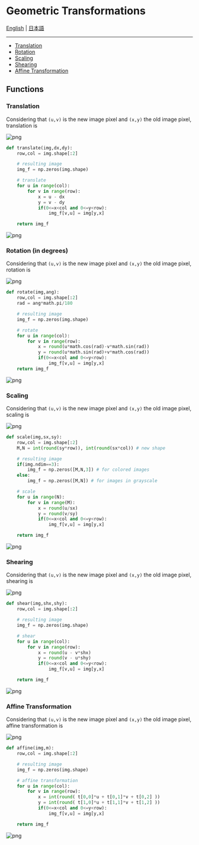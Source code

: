 
# Geometric Transformations

[English](README.en.md) | [日本語](README.md)

---------------------------------------

- [Translation](README.md#L16)
- [Rotation](README.md#L44)
- [Scaling](README.md#L72)
- [Shearing](README.md#L104)
- [Affine Transformation](README.md#L132)

## Functions

### Translation

Considering that ``(u,v)`` is the new image pixel and ``(x,y)`` the old image pixel, translation is

![png](images/translation.png)

```python
def translate(img,dx,dy):
    row,col = img.shape[:2]

    # resulting image
    img_f = np.zeros(img.shape)

    # translate
    for u in range(col):
        for v in range(row):
            x = u - dx
            y = v - dy
            if(0<=x<col and 0<=y<row):
                img_f[v,u] = img[y,x]

    return img_f
```


![png](images/output_7_0.png)


### Rotation (in degrees)

Considering that ``(u,v)`` is the new image pixel and ``(x,y)`` the old image pixel, rotation is

![png](images/rotation.png)

```python
def rotate(img,ang):
    row,col = img.shape[:2]
    rad = ang*math.pi/180

    # resulting image
    img_f = np.zeros(img.shape)

    # rotate
    for u in range(col):
        for v in range(row):
            x = round(u*math.cos(rad)-v*math.sin(rad))
            y = round(u*math.sin(rad)+v*math.cos(rad))
            if(0<=x<col and 0<=y<row):
                img_f[v,u] = img[y,x]    
    return img_f
```


![png](images/output_9_0.png)


### Scaling

Considering that ``(u,v)`` is the new image pixel and ``(x,y)`` the old image pixel, scaling is

![png](images/scale.png)

```python
def scale(img,sx,sy):
    row,col = img.shape[:2]
    M,N = int(round(sy*row)), int(round(sx*col)) # new shape

    # resulting image
    if(img.ndim==3):
        img_f = np.zeros([M,N,3]) # for colored images
    else:
        img_f = np.zeros([M,N]) # for images in grayscale

    # scale
    for u in range(N):
        for v in range(M):
            x = round(u/sx)
            y = round(v/sy)
            if(0<=x<col and 0<=y<row):
                img_f[v,u] = img[y,x]

    return img_f
```


![png](images/output_11_0.png)


### Shearing

Considering that ``(u,v)`` is the new image pixel and ``(x,y)`` the old image pixel, shearing is

![png](images/shear.png)

```python
def shear(img,shx,shy):
    row,col = img.shape[:2]

    # resulting image
    img_f = np.zeros(img.shape)

    # shear
    for u in range(col):
        for v in range(row):
            x = round(u - v*shx)
            y = round(v - u*shy)
            if(0<=x<col and 0<=y<row):
                img_f[v,u] = img[y,x]

    return img_f
```


![png](images/output_13_0.png)


### Affine Transformation

Considering that ``(u,v)`` is the new image pixel and ``(x,y)`` the old image pixel, affine transformation is

![png](images/affine.png)

```python
def affine(img,m):
    row,col = img.shape[:2]

    # resulting image
    img_f = np.zeros(img.shape)

    # affine transformation
    for u in range(col):
        for v in range(row):            
            x = int(round( t[0,0]*u + t[0,1]*v + t[0,2] ))
            y = int(round( t[1,0]*u + t[1,1]*v + t[1,2] ))
            if(0<=x<col and 0<=y<row):
                img_f[v,u] = img[y,x]

    return img_f
```

![png](images/output_15_0.png)
